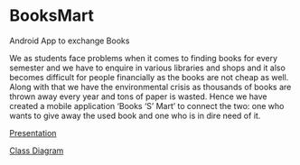 # BooksMart

Android App to exchange Books

We as students face problems when it comes to finding books for every semester and we have to enquire in various libraries and shops and it also becomes difficult for people financially as the books are not cheap as well.
Along with that we have the environmental crisis as thousands of books are thrown away every year and tons of paper is wasted. Hence we have created a mobile application ‘Books ‘S’ Mart’ to connect the two: one who wants to give away the used book and one who is in dire need of it.

<a href = "https://docs.google.com/presentation/d/15fPQao2aXwlZqF3PoW3SJOt7ZpyE4cFYlGGwni_sifA/edit?usp=sharing">Presentation</a>

<a href = "https://drive.google.com/file/d/1n87fV_-McDHwZNHJ233jwANQHLsi6NhB/view?usp=sharing">Class Diagram</a>
